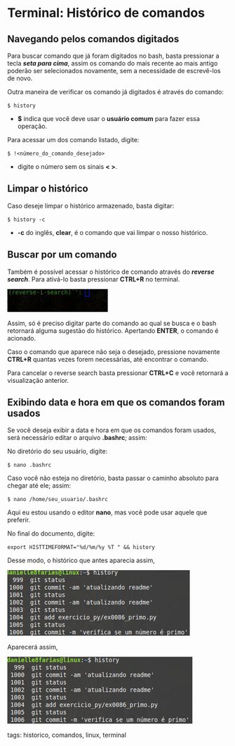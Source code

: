 # Terminal: Histórico de comandos


## Navegando pelos comandos digitados

Para buscar comando que já foram digitados no bash, basta pressionar a tecla ***seta para cima***, assim os comando do mais recente ao mais antigo poderão ser selecionados novamente, sem a necessidade de escrevê-los de novo.

Outra maneira de verificar os comando já digitados é através do comando:

```
$ history
```

- **$** indica que você deve usar o **usuário comum** para fazer essa operação.

Para acessar um dos comando listado, digite:

```
$ !<número_do_comando_desejado>
```

- digite o número sem os sinais **< >**.

## Limpar o histórico

Caso deseje limpar o histórico armazenado, basta digitar:

```
$ history -c
```

- **-c** do inglês, **clear**, é o comando que vai limpar o nosso histórico.

## Buscar por um comando

Também é possível acessar o histórico de comando através do ***reverse search***. Para ativá-lo basta pressionar **CTRL+R** no terminal.

![reverse search em ação](img/p0016-0.jpeg)

Assim, só é preciso digitar parte do comando ao qual se busca e o bash retornará alguma sugestão do histórico. Apertando **ENTER**, o comando é acionado.

Caso o comando que aparece não seja o desejado, pressione novamente **CTRL+R** quantas vezes forem necessárias, até encontrar o comando.

Para cancelar o reverse search basta pressionar **CTRL+C** e você retornará a visualização anterior.

## Exibindo data e hora em que os comandos foram usados

Se você deseja exibir a data e hora em que os comandos foram usados, será necessário editar o arquivo **.bashrc**; assim:

No diretório do seu usuário, digite: 

```
$ nano .bashrc
```

Caso você não esteja no diretório, basta passar o caminho absoluto para chegar até ele; assim:

```
$ nano /home/seu_usuario/.bashrc
```

Aqui eu estou usando o editor **nano**, mas você pode usar aquele que preferir.

No final do documento, digite:

```
export HISTTIMEFORMAT="%d/%m/%y %T " && history
```

Desse modo, o histórico que antes aparecia assim,

![histórico sem data e hora](img/p0016-0.png)

Aparecerá assim,

![histórico com data e hora](img/p0016-1.png)

tags: historico, comandos, linux, terminal
